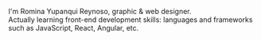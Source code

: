 I'm Romina Yupanqui Reynoso, graphic & web designer. <br>
Actually learning front-end development skills: languages and frameworks such as JavaScript, React, Angular, etc.
